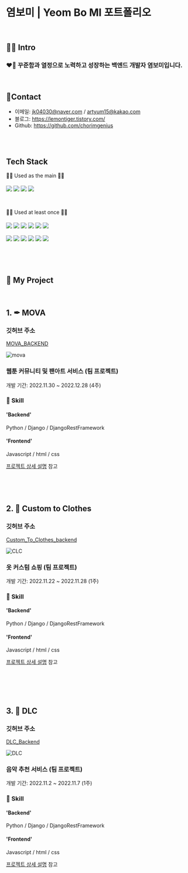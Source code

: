 # 염보미 | Yeom Bo MI 포트폴리오

<br>

## 🧑‍💻 Intro

### ❤️‍🔥 꾸준함과 열정으로 노력하고 성장하는 백엔드 개발자 염보미입니다.

<br>

## 📱Contact
- 이메일: jk04030@naver.com / artyum15@kakao.com
- 블로그: https://lemontiger.tistory.com/
- Github: https://github.com/chorimgenius

<br>
<br>

## Tech Stack

🧑‍💻 Used as the main 🧑‍💻
  <br>
  <br>
  <img src="https://img.shields.io/badge/Python-3776AB?style=for-the-badge&logo=Python&logoColor=white" align='center'/>
  <img src="https://img.shields.io/badge/django-092E20?style=for-the-badge&logo=django&logoColor=white" align='center'/>
  <img src="https://img.shields.io/badge/django rest framework-092E20?style=for-the-badge&logo=&logoColor=white" align='center'/>
  <img src="https://img.shields.io/badge/visual studio code-007ACC?style=for-the-badge&logo=Visual Studio Code&logoColor=white" align='center'/>
  <br>
  <br>
  <br>

 🧑‍💻 Used at least once 🧑‍💻  
  <br>
  <img src="https://img.shields.io/badge/html5-E34F26?style=for-the-badge&logo=html5&logoColor=white" align='center'>
  <img src="https://img.shields.io/badge/javascript-F7DF1E?style=for-the-badge&logo=javascript&logoColor=black" align='center'>
  <img src="https://img.shields.io/badge/linux-FCC624?style=for-the-badge&logo=linux&logoColor=black" align='center'>
  <img src="https://img.shields.io/badge/git-F05032?style=for-the-badge&logo=git&logoColor=white" align="center">
  <img src="https://img.shields.io/badge/github-181717?style=for-the-badge&logo=github&logoColor=white" align='center'>
  <img src="https://img.shields.io/badge/amazonaws-232F3E?style=for-the-badge&logo=amazonaws&logoColor=white" align="center">
  <br>
  <br>
  <img src="https://img.shields.io/badge/css-1572B6?style=for-the-badge&logo=css3&logoColor=white" align="center">
  <img src="https://img.shields.io/badge/bootstrap-7952B3?style=for-the-badge&logo=bootstrap&logoColor=white" align="center">
  <img src="https://img.shields.io/badge/gunicorn-499848?style=for-the-badge&logo=gunicorn&logoColor=white" align="center">
  <img src="https://img.shields.io/badge/postgresql-4169e1?style=for-the-badge&logo=postgresql&logoColor=white" align="center">
  <img src="https://img.shields.io/badge/nginx-009639?style=for-the-badge&logo=nginx&logoColor=white" align="center">
  <img src="https://img.shields.io/badge/Docker-2496ed?style=for-the-badge&logo=docker&logoColor=white" align="center">

  <br>
  <br>
  <br>

## 📂 My Project
<br>

## 1. ✒ MOVA
### 깃허브 주소
[MOVA_BACKEND](https://github.com/marinred/MOVA_BACKEND)

![mova](https://user-images.githubusercontent.com/112370211/218411213-621622b0-dc80-49b9-884b-1e70708a4e5a.png)


### 웹툰 커뮤니티 및 팬아트 서비스 (팀 프로젝트)
개발 기간: 2022.11.30 ~ 2022.12.28  (4주)  

### 🔧 Skill
#### 'Backend'
Python / Django / DjangoRestFramework

#### 'Frontend'
Javascript / html / css

[프로젝트 상세 설명](https://github.com/chorimgenius/Portfolio/blob/main/Project_detail/MOVA/MOVA.md) 참고

<br>
<br>
<br>

## 2. 👕 Custom to Clothes

### 깃허브 주소
[Custom_To_Clothes_backend](https://github.com/marinred/Custom_To_Clothes_DLC_Backend)

![CLC](https://user-images.githubusercontent.com/112370211/218411457-d1be7288-b26b-4f53-8dce-538e202f494b.png)


### 옷 커스텀 쇼핑 (팀 프로젝트)
개발 기간: 2022.11.22 ~ 2022.11.28  (1주)  

### 🔧 Skill
#### 'Backend'
Python / Django / DjangoRestFramework

#### 'Frontend'
Javascript / html / css

[프로젝트 상세 설명](https://github.com/chorimgenius/Portfolio/blob/main/Project_detail/custom_to_clothes/custom_to_clothes.md) 참고

<br>
<br>
<br>
<br>

## 3. 🎵 DLC

### 깃허브 주소

[DLC_Backend](https://github.com/marinred/DLC_Project)

![DLC](https://user-images.githubusercontent.com/112370211/218409095-bc3a1e02-81e7-4701-95f6-4c8a8271cbbf.png)

### 음악 추천 서비스 (팀 프로젝트)
개발 기간: 2022.11.2 ~ 2022.11.7  (1주)  

### 🔧 Skill
#### 'Backend'
Python / Django / DjangoRestFramework

#### 'Frontend'
Javascript / html / css

[프로젝트 상세 설명](https://github.com/chorimgenius/Portfolio/blob/main/Project_detail/DLC/DLC.md) 참고
